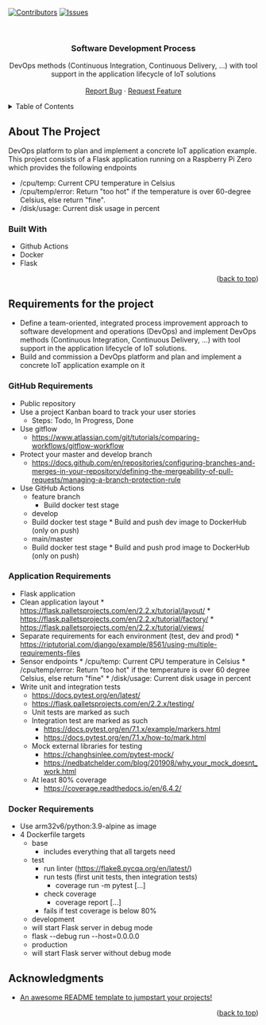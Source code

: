 <!-- Improved compatibility of back to top link: See: https://github.com/othneildrew/Best-README-Template/pull/73 -->
<a name="readme-top"></a>
<!--
*** Thanks for checking out the Best-README-Template. If you have a suggestion
*** that would make this better, please fork the repo and create a pull request
*** or simply open an issue with the tag "enhancement".
*** Don't forget to give the project a star!
*** Thanks again! Now go create something AMAZING! :D
-->



<!-- PROJECT SHIELDS -->
<!--
*** I'm using markdown "reference style" links for readability.
*** Reference links are enclosed in brackets [ ] instead of parentheses ( ).
*** See the bottom of this document for the declaration of the reference variables
*** for contributors-url, forks-url, etc. This is an optional, concise syntax you may use.
*** https://www.markdownguide.org/basic-syntax/#reference-style-links
-->
[![Contributors][contributors-shield]][contributors-url]
[![Issues][issues-shield]][issues-url]

<br />
<div align="center">

  <h3 align="center">Software Development Process</h3>

  <p align="center">
DevOps methods
(Continuous Integration, Continuous Delivery, ...) with tool support in the
application lifecycle of IoT solutions
    <br />
    <br />
    <a href="https://github.com/DanBeluchi/sdp_project/issues">Report Bug</a>
    ·
    <a href="https://github.com/DanBeluchi/sdp_project/issues">Request Feature</a>
  </p>
</div>


<!-- TABLE OF CONTENTS -->
<details>
  <summary>Table of Contents</summary>
  <ol>
    <li>
      <a href="#about-the-project">About The Project</a>
      <ul>
        <li><a href="#built-with">Built With</a></li>
      </ul>
    </li>
    <li>
      <a href="#requirements-for-the-project">Requirements for the project</a>
      <ul>
        <li><a href="#github-requirements">GitHub Requirements</a></li>
        <li><a href="#application-requirements">Application Requirements</a></li>
        <li><a href="#docker-requiremnets">Docker Requirements</a></li>
      </ul>
    </li>
    <li><a href="#acknowledgments">Acknowledgments</a></li>
  </ol>
</details>



<!-- ABOUT THE PROJECT -->
## About The Project

DevOps platform to plan and implement a concrete IoT application example. This project consists of a Flask application running on a Raspberry Pi Zero which provides the following endpoints

* /cpu/temp: Current CPU temperature in Celsius
* /cpu/temp/error: Return "too hot" if the temperature is over 60-degree Celsius, else return "fine".
* /disk/usage: Current disk usage in percent


### Built With

* Github Actions
* Docker
* Flask

<p align="right">(<a href="#readme-top">back to top</a>)</p>

## Requirements for the project

* Define a team-oriented, integrated process improvement approach to software
development and operations (DevOps) and implement DevOps methods
(Continuous Integration, Continuous Delivery, ...) with tool support in the
application lifecycle of IoT solutions.
* Build and commission a DevOps platform and plan and implement a concrete
IoT application example on it

### GitHub Requirements

* Public repository
* Use a project Kanban board to track your user stories
	* Steps: Todo, In Progress, Done
* Use gitflow
	* https://www.atlassian.com/git/tutorials/comparing-workflows/gitflow-workflow
* Protect your master and develop branch
	* https://docs.github.com/en/repositories/configuring-branches-and-merges-in-your-repository/defining-the-mergeability-of-pull-requests/managing-a-branch-protection-rule
* Use GitHub Actions
	* feature branch
		* Build docker test stage
    * develop
     * Build docker test stage
      * Build and push dev image to DockerHub (only on push)
    * main/master
     * Build docker test stage
      * Build and push prod image to DockerHub (only on push)

        
### Application Requirements

* Flask application
* Clean application layout
       * https://flask.palletsprojects.com/en/2.2.x/tutorial/layout/
       *  https://flask.palletsprojects.com/en/2.2.x/tutorial/factory/
       *  https://flask.palletsprojects.com/en/2.2.x/tutorial/views/
* Separate requirements for each environment (test, dev and prod)
       * https://riptutorial.com/django/example/8561/using-multiple-requirements-files
* Sensor endpoints
       * /cpu/temp: Current CPU temperature in Celsius
       * /cpu/temp/error: Return "too hot" if the temperature is over 60 degree Celsius, else return "fine"
       * /disk/usage: Current disk usage in percent
* Write unit and integration tests
	* https://docs.pytest.org/en/latest/
	* https://flask.palletsprojects.com/en/2.2.x/testing/
	* Unit tests are marked as such
	* Integration test are marked as such
		* https://docs.pytest.org/en/7.1.x/example/markers.html
		* https://docs.pytest.org/en/7.1.x/how-to/mark.html
	* Mock external libraries for testing
		* https://changhsinlee.com/pytest-mock/
		* https://nedbatchelder.com/blog/201908/why_your_mock_doesnt_work.html
	* At least 80% coverage
		* https://coverage.readthedocs.io/en/6.4.2/
            
            
### Docker Requirements

* Use arm32v6/python:3.9-alpine as image
* 4 Dockerfile targets
	* base
		* includes everything that all targets need
	* test
       * run linter (https://flake8.pycqa.org/en/latest/)
       * run tests (first unit tests, then integration tests)
         * coverage run -m pytest [...]
       * check coverage
         * coverage report [...]
       * fails if test coverage is below 80%
   * development
    * will start Flask server in debug mode
     * flask --debug run --host=0.0.0.0
   * production
    * will start Flask server without debug mode



<!-- ACKNOWLEDGMENTS -->
## Acknowledgments

* [An awesome README template to jumpstart your projects! ](https://github.com/othneildrew/Best-README-Template)

<p align="right">(<a href="#readme-top">back to top</a>)</p>



<!-- MARKDOWN LINKS & IMAGES -->
<!-- https://www.markdownguide.org/basic-syntax/#reference-style-links -->
[contributors-shield]: https://img.shields.io/github/contributors/DanBeluchi/sdp_project?color=green&style=for-the-badge
[contributors-url]: https://github.com/DanBeluchi/sdp_project/graphs/contributors
[issues-shield]: https://img.shields.io/github/issues/DanBeluchi/sdp_project.svg?style=for-the-badge
[issues-url]: https://github.com/DanBeluchi/sdp_project/issues
[Bootstrap.com]: https://img.shields.io/badge/Bootstrap-563D7C?style=for-the-badge&logo=bootstrap&logoColor=white
[Bootstrap-url]: https://getbootstrap.com
[JQuery.com]: https://img.shields.io/badge/jQuery-0769AD?style=for-the-badge&logo=jquery&logoColor=white
[JQuery-url]: https://jquery.com 
